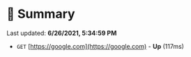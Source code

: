 # 📖 Summary
Last updated: **6/26/2021, 5:34:59 PM**

- `GET` [https://google.com](https://google.com) - **Up** (117ms)
